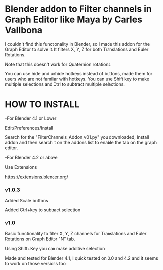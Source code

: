 # Blender addon to Filter channels in Graph Editor like Maya by Carles Vallbona

I couldn't find this functionality in Blender, so I made this addon for the Graph Editor to solve it. It filters X, Y, Z for both Translations and Euler Rotations.

Note that this doesn't work for Quaternion rotations.

You can use hide and unhide hotkeys instead of buttons, made them for users who are not familiar with hotkeys. You can use Shift key to make multiple selections and Ctrl to subtract multiple selections.


# HOW TO INSTALL

-For Blender 4.1 or Lower

Edit/Preferences/Install 

Search for the "FilterChannels_Addon_v01.py" you downloaded, Install addon and then search it on the addons list to enable the tab on the graph editor.

-For Blender 4.2 or above

Use Extensions 

https://extensions.blender.org/

### v1.0.3 ###

Added Scale buttons

Added Ctrl+key to subtract selection

### v1.0 ###

Basic functionality to filter X, Y, Z channels for Translations and Euler Rotations on Graph Editor "N" tab.

Using Shift+Key you can make additive selection

Made and tested for Blender 4.1, I quick tested on 3.0 and 4.2 and it seems to work on those versions too
